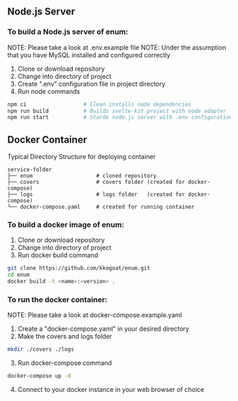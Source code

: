 ## Node.js Server
### To build a Node.js server of enum:
NOTE: Please take a look at .env.example file
NOTE: Under the assumption that you have MySQL installed and configured correctly
1. Clone or download repository
2. Change into directory of project
3. Create ".env" configuration file in project directory
3. Run node commands
```bash
npm ci                  # Clean installs node dependencies
npm run build           # Builds svelte-kit project with node adapter
npm run start           # Starde node.js server with .env configuration
```

## Docker Container

Typical Directory Structure for deploying container
```
service-folder
├── enum                    # cloned repository
├── covers                  # covers folder (created for docker-compose)
├── logs                    # logs folder   (created for docker-compose)
└── docker-compose.yaml     # created for running container
```

### To build a docker image of enum:
1. Clone or download repository
2. Change into directory of project
3. Run docker build command
```bash
git clone https://github.com/kkogoat/enum.git
cd enum
docker build -t <name>:<version> .
```

### To run the docker container:
NOTE: Please take a look at docker-compose.example.yaml

1. Create a "docker-compose.yaml" in your desired directory
2. Make the covers and logs folder
```bash
mkdir ./covers ./logs
```
3. Run docker-compose command
```bash
docker-compose up -d
```
4. Connect to your docker instance in your web browser of choice
